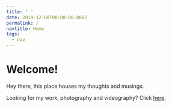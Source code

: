 ```yaml
---
title: ' '
date: 2019-12-08T00:00:00.000Z
permalink: /
navtitle: Home
tags:
  - nav
---
```

# Welcome!

Hey there, this place houses my thoughts and musings.

Looking for my work, photography and videography? Click [here](https://iamedson.com).
